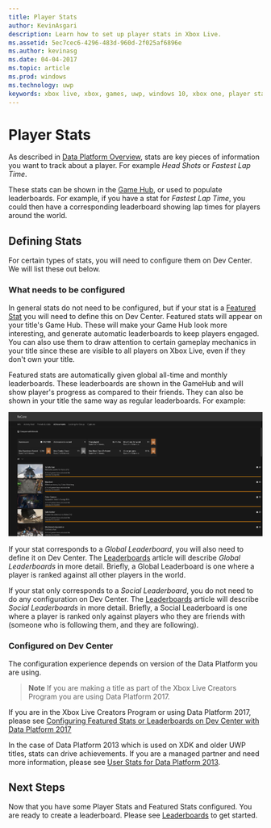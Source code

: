 ```yaml
---
title: Player Stats
author: KevinAsgari
description: Learn how to set up player stats in Xbox Live.
ms.assetid: 5ec7cec6-4296-483d-960d-2f025af6896e
ms.author: kevinasg
ms.date: 04-04-2017
ms.topic: article
ms.prod: windows
ms.technology: uwp
keywords: xbox live, xbox, games, uwp, windows 10, xbox one, player stats, leaderboards
---
```


# Player Stats

As described in [Data Platform Overview](../data-platform/data-platform.md), stats are key pieces of information you want to track about a player.  For example *Head Shots* or *Fastest Lap Time*.

These stats can be shown in the [Game Hub](../data-platform/designing-xbox-live-experiences.md), or used to populate leaderboards.  For example, if you have a stat for *Fastest Lap Time*, you could then have a corresponding leaderboard showing lap times for players around the world.

## Defining Stats

For certain types of stats, you will need to configure them on Dev Center.  We will list these out below.

### What needs to be configured

In general stats do not need to be configured, but if your stat is a <a href="#FeaturedStats">Featured Stat</a> you will need to define this on Dev Center.  Featured stats will appear on your title's Game Hub.  These will make your Game Hub look more interesting, and generate automatic leaderboards to keep players engaged.  You can also use them to draw attention to certain gameplay mechanics in your title since these are visible to all players on Xbox Live, even if they don't own your title.

Featured stats are automatically given global all-time and monthly leaderboards.  These leaderboards are shown in the GameHub and will show player's progress as compared to their friends.  They can also be shown in your title the same way as regular leaderboards.  For example:

![](../images/omega/gamehub_featuredstats.png)

If your stat corresponds to a *Global Leaderboard*, you will also need to define it on Dev Center.  The [Leaderboards](leaderboards.md) article will describe *Global Leaderboards* in more detail.  Briefly, a Global Leaderboard is one where a player is ranked against all other players in the world.

If your stat only corresponds to a *Social Leaderboard*, you do not need to do any configuration on Dev Center.  The [Leaderboards](leaderboards.md) article will describe *Social Leaderboards* in more detail.  Briefly, a Social Leaderboard is one where a player is ranked only against players who they are friends with (someone who is following them, and they are following).

### Configured on Dev Center

The configuration experience depends on version of the Data Platform you are using.

> **Note**
If you are making a title as part of the Xbox Live Creators Program you are using Data Platform 2017.

If you are in the Xbox Live Creators Program or using Data Platform 2017, please see [Configuring Featured Stats or Leaderboards on Dev Center with Data Platform 2017](player-stats-configure-2017.md)

In the case of Data Platform 2013 which is used on XDK and older UWP titles, stats can drive achievements.  If you are a managed partner and need more information, please see [User Stats for Data Platform 2013](https://developer.microsoft.com/en-us/games/xbox/docs/xboxlive/xbox-live-partners/event-driven-data-platform/user-stats).  

## Next Steps

Now that you have some Player Stats and Featured Stats configured.  You are ready to create a leaderboard.  Please see [Leaderboards](leaderboards.md) to get started.
